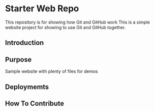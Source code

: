 # Starter Web Repo

This repository is for showing how Git and GitHub work
This is a simple website project for showing to use Git and GitHub together.

## Introduction

## Purpose

Sample website with plenty of files for demos

## Deploymemts

## How To Contribute

